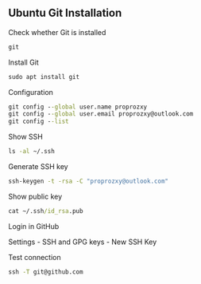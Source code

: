 ## Ubuntu Git Installation

Check whether Git is installed

```cmd
git
```

Install Git

```cmd
sudo apt install git
```

Configuration

```cmd
git config --global user.name proprozxy
git config --global user.email proprozxy@outlook.com
git config --list
```

Show SSH

```cmd
ls -al ~/.ssh
```

Generate SSH key

```cmd
ssh-keygen -t -rsa -C "proprozxy@outlook.com"
```

Show public key

```cmd
cat ~/.ssh/id_rsa.pub
```

Login in GitHub

Settings - SSH and GPG keys - New SSH Key

Test connection

```cmd
ssh -T git@github.com
```

